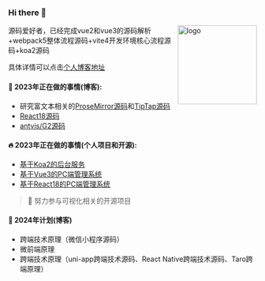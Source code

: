 ### Hi there 👋 
<img src="https://github-readme-stats.vercel.app/api?username=wbccb&show_icons=true" alt="logo" height="160" align="right" />


源码爱好者，已经完成vue2和vue3的源码解析+webpack5整体流程源码+vite4开发环境核心流程源码+koa2源码

具体详情可以点击[个人博客地址](https://github.com/wbccb/Frontend-Articles)



#### 🌱  2023年正在做的事情(博客): 

- 研究富文本相关的[ProseMirror源码](https://github.com/prosemirror)和[TipTap源码](https://github.com/ueberdosis/tiptap)
- [React18源码](https://github.com/facebook/react)
- [antvis/G2源码](https://github.com/antvis/G2)

#### 🔥  2023年正在做的事情(个人项目和开源): 

- [基于Koa2的后台服务](https://github.com/wbccb/BG-CMS-Koa2)
- [基于Vue3的PC端管理系统](https://github.com/wbccb/mini-Vue-admin)
- [基于React18的PC端管理系统](https://github.com/wbccb/BG-CMS-React)

> :muscle: 努力参与可视化相关的开源项目


#### 🧔  2024年计划(博客)
- 跨端技术原理（微信小程序源码）
- 微前端原理
- 跨端技术原理（uni-app跨端技术源码、React Native跨端技术源码、Taro跨端原理）
